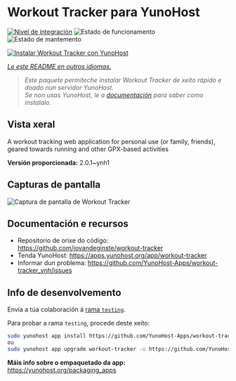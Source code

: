 <!--
NOTA: Este README foi creado automáticamente por <https://github.com/YunoHost/apps/tree/master/tools/readme_generator>
NON debe editarse manualmente.
-->

# Workout Tracker para YunoHost

[![Nivel de integración](https://apps.yunohost.org/badge/integration/workout-tracker)](https://ci-apps.yunohost.org/ci/apps/workout-tracker/)
![Estado de funcionamento](https://apps.yunohost.org/badge/state/workout-tracker)
![Estado de mantemento](https://apps.yunohost.org/badge/maintained/workout-tracker)

[![Instalar Workout Tracker con YunoHost](https://install-app.yunohost.org/install-with-yunohost.svg)](https://install-app.yunohost.org/?app=workout-tracker)

*[Le este README en outros idiomas.](./ALL_README.md)*

> *Este paquete permíteche instalar Workout Tracker de xeito rápido e doado nun servidor YunoHost.*  
> *Se non usas YunoHost, le a [documentación](https://yunohost.org/install) para saber como instalalo.*

## Vista xeral

A workout tracking web application for personal use (or family, friends), geared towards running and other GPX-based activities

**Versión proporcionada:** 2.0.1~ynh1

## Capturas de pantalla

![Captura de pantalla de Workout Tracker](./doc/screenshots/screenshot.jpg)

## Documentación e recursos

- Repositorio de orixe do código: <https://github.com/jovandeginste/workout-tracker>
- Tenda YunoHost: <https://apps.yunohost.org/app/workout-tracker>
- Informar dun problema: <https://github.com/YunoHost-Apps/workout-tracker_ynh/issues>

## Info de desenvolvemento

Envía a túa colaboración á [rama `testing`](https://github.com/YunoHost-Apps/workout-tracker_ynh/tree/testing).

Para probar a rama `testing`, procede deste xeito:

```bash
sudo yunohost app install https://github.com/YunoHost-Apps/workout-tracker_ynh/tree/testing --debug
ou
sudo yunohost app upgrade workout-tracker -u https://github.com/YunoHost-Apps/workout-tracker_ynh/tree/testing --debug
```

**Máis info sobre o empaquetado da app:** <https://yunohost.org/packaging_apps>
